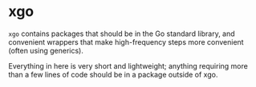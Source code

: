 # xgo

`xgo` contains packages that should be in the Go standard library, and convenient wrappers that make high-frequency steps more convenient (often using generics).

Everything in here is very short and lightweight; anything requiring more than a few lines of code should be in a package outside of xgo.
